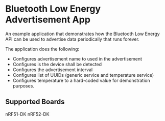 Bluetooth Low Energy Advertisement App
======================================

An example application that demonstrates how the Bluetooth Low Energy API can be
used to advertise data periodically that runs forever.

The application does the following:
  * Configures advertisement name to used in the advertisement
  * Configures is the device shall be detected
  * Configures the advertisement interval
  * Configures list of UUIDs (generic service and temperature service)
  * Configures temperature to a hard-coded value for demonstration purposes.

Supported Boards
-----------------
nRF51-DK
nRF52-DK
